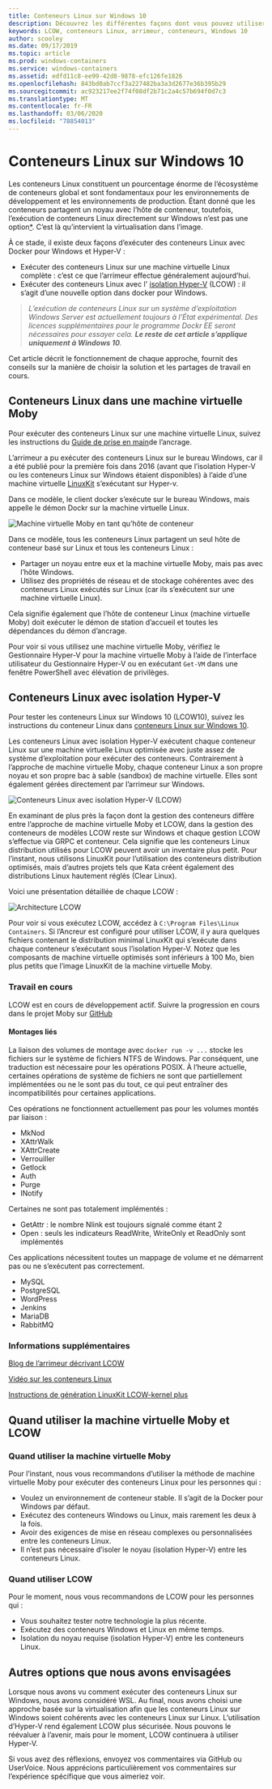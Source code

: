 ```yaml
---
title: Conteneurs Linux sur Windows 10
description: Découvrez les différentes façons dont vous pouvez utiliser Hyper-V pour exécuter des conteneurs Linux sur Windows 10 comme s’ils étaient natifs.
keywords: LCOW, conteneurs Linux, arrimeur, conteneurs, Windows 10
author: scooley
ms.date: 09/17/2019
ms.topic: article
ms.prod: windows-containers
ms.service: windows-containers
ms.assetid: edfd11c8-ee99-42d8-9878-efc126fe1826
ms.openlocfilehash: 843bd0ab7ccf3a227482ba3a3d2677e36b395b29
ms.sourcegitcommit: ac923217ee2f74f08df2b71c2a4c57b694f0d7c3
ms.translationtype: MT
ms.contentlocale: fr-FR
ms.lasthandoff: 03/06/2020
ms.locfileid: "78854013"
---
```

# <a name="linux-containers-on-windows-10"></a>Conteneurs Linux sur Windows 10

Les conteneurs Linux constituent un pourcentage énorme de l’écosystème de conteneurs global et sont fondamentaux pour les environnements de développement et les environnements de production.  Étant donné que les conteneurs partagent un noyau avec l’hôte de conteneur, toutefois, l’exécution de conteneurs Linux directement sur Windows n’est pas une option[*](linux-containers.md#other-options-we-considered).  C’est là qu’intervient la virtualisation dans l’image.

À ce stade, il existe deux façons d’exécuter des conteneurs Linux avec Docker pour Windows et Hyper-V :

- Exécuter des conteneurs Linux sur une machine virtuelle Linux complète : c’est ce que l’arrimeur effectue généralement aujourd’hui.
- Exécuter des conteneurs Linux avec l' [isolation Hyper-V](../manage-containers/hyperv-container.md) (LCOW) : il s’agit d’une nouvelle option dans docker pour Windows.

> _L’exécution de conteneurs Linux sur un système d’exploitation Windows Server est actuellement toujours à l’État expérimental. Des licences supplémentaires pour le programme Dockr EE seront nécessaires pour essayer cela. **Le reste de cet article s’applique uniquement à Windows 10**._

Cet article décrit le fonctionnement de chaque approche, fournit des conseils sur la manière de choisir la solution et les partages de travail en cours.

## <a name="linux-containers-in-a-moby-vm"></a>Conteneurs Linux dans une machine virtuelle Moby

Pour exécuter des conteneurs Linux sur une machine virtuelle Linux, suivez les instructions du [Guide de prise en main](https://docs.docker.com/docker-for-windows/)de l’ancrage.

L’arrimeur a pu exécuter des conteneurs Linux sur le bureau Windows, car il a été publié pour la première fois dans 2016 (avant que l’isolation Hyper-V ou les conteneurs Linux sur Windows étaient disponibles) à l’aide d’une machine virtuelle [LinuxKit](https://github.com/linuxkit/linuxkit) s’exécutant sur Hyper-v.

Dans ce modèle, le client docker s’exécute sur le bureau Windows, mais appelle le démon Dockr sur la machine virtuelle Linux.

![Machine virtuelle Moby en tant qu’hôte de conteneur](media/MobyVM.png)

Dans ce modèle, tous les conteneurs Linux partagent un seul hôte de conteneur basé sur Linux et tous les conteneurs Linux :

* Partager un noyau entre eux et la machine virtuelle Moby, mais pas avec l’hôte Windows.
* Utilisez des propriétés de réseau et de stockage cohérentes avec des conteneurs Linux exécutés sur Linux (car ils s’exécutent sur une machine virtuelle Linux).

Cela signifie également que l’hôte de conteneur Linux (machine virtuelle Moby) doit exécuter le démon de station d’accueil et toutes les dépendances du démon d’ancrage.

Pour voir si vous utilisez une machine virtuelle Moby, vérifiez le Gestionnaire Hyper-V pour la machine virtuelle Moby à l’aide de l’interface utilisateur du Gestionnaire Hyper-V ou en exécutant `Get-VM` dans une fenêtre PowerShell avec élévation de privilèges.

## <a name="linux-containers-with-hyper-v-isolation"></a>Conteneurs Linux avec isolation Hyper-V

Pour tester les conteneurs Linux sur Windows 10 (LCOW10), suivez les instructions du conteneur Linux dans [conteneurs Linux sur Windows 10](../quick-start/quick-start-windows-10-linux.md). 

Les conteneurs Linux avec isolation Hyper-V exécutent chaque conteneur Linux sur une machine virtuelle Linux optimisée avec juste assez de système d’exploitation pour exécuter des conteneurs. Contrairement à l’approche de machine virtuelle Moby, chaque conteneur Linux a son propre noyau et son propre bac à sable (sandbox) de machine virtuelle. Elles sont également gérées directement par l’arrimeur sur Windows.

![Conteneurs Linux avec isolation Hyper-V (LCOW)](media/lcow-approach.png)

En examinant de plus près la façon dont la gestion des conteneurs diffère entre l’approche de machine virtuelle Moby et LCOW, dans la gestion des conteneurs de modèles LCOW reste sur Windows et chaque gestion LCOW s’effectue via GRPC et conteneur.  Cela signifie que les conteneurs Linux distribution utilisés pour LCOW peuvent avoir un inventaire plus petit.  Pour l’instant, nous utilisons LinuxKit pour l’utilisation des conteneurs distribution optimisés, mais d’autres projets tels que Kata créent également des distributions Linux hautement réglés (Clear Linux).

Voici une présentation détaillée de chaque LCOW :

![Architecture LCOW](media/lcow.png)

Pour voir si vous exécutez LCOW, accédez à `C:\Program Files\Linux Containers`. Si l’Ancreur est configuré pour utiliser LCOW, il y aura quelques fichiers contenant le distribution minimal LinuxKit qui s’exécute dans chaque conteneur s’exécutant sous l’isolation Hyper-V.  Notez que les composants de machine virtuelle optimisés sont inférieurs à 100 Mo, bien plus petits que l’image LinuxKit de la machine virtuelle Moby.

### <a name="work-in-progress"></a>Travail en cours

LCOW est en cours de développement actif. Suivre la progression en cours dans le projet Moby sur [GitHub](https://github.com/moby/moby/issues/33850)

#### <a name="bind-mounts"></a>Montages liés

La liaison des volumes de montage avec `docker run -v ...` stocke les fichiers sur le système de fichiers NTFS de Windows. Par conséquent, une traduction est nécessaire pour les opérations POSIX. À l’heure actuelle, certaines opérations de système de fichiers ne sont que partiellement implémentées ou ne le sont pas du tout, ce qui peut entraîner des incompatibilités pour certaines applications.

Ces opérations ne fonctionnent actuellement pas pour les volumes montés par liaison :

* MkNod
* XAttrWalk
* XAttrCreate
* Verrouiller
* Getlock
* Auth
* Purge
* INotify

Certaines ne sont pas totalement implémentés :

* GetAttr : le nombre Nlink est toujours signalé comme étant 2
* Open : seuls les indicateurs ReadWrite, WriteOnly et ReadOnly sont implémentés

Ces applications nécessitent toutes un mappage de volume et ne démarrent pas ou ne s’exécutent pas correctement.

* MySQL
* PostgreSQL
* WordPress
* Jenkins
* MariaDB
* RabbitMQ

### <a name="extra-information"></a>Informations supplémentaires

[Blog de l’arrimeur décrivant LCOW](https://blog.docker.com/2017/11/docker-for-windows-17-11/)

[Vidéo sur les conteneurs Linux](https://sec.ch9.ms/ch9/1e5a/08ff93f2-987e-4f8d-8036-2570dcac1e5a/LinuxContainer.mp4)

[Instructions de génération LinuxKit LCOW-kernel plus](https://github.com/linuxkit/lcow)

## <a name="when-to-use-moby-vm-vs-lcow"></a>Quand utiliser la machine virtuelle Moby et LCOW

### <a name="when-to-use-moby-vm"></a>Quand utiliser la machine virtuelle Moby

Pour l’instant, nous vous recommandons d’utiliser la méthode de machine virtuelle Moby pour exécuter des conteneurs Linux pour les personnes qui :

- Voulez un environnement de conteneur stable.  Il s’agit de la Docker pour Windows par défaut.
- Exécutez des conteneurs Windows ou Linux, mais rarement les deux à la fois.
- Avoir des exigences de mise en réseau complexes ou personnalisées entre les conteneurs Linux.
- Il n’est pas nécessaire d’isoler le noyau (isolation Hyper-V) entre les conteneurs Linux.

### <a name="when-to-use-lcow"></a>Quand utiliser LCOW

Pour le moment, nous vous recommandons de LCOW pour les personnes qui :

- Vous souhaitez tester notre technologie la plus récente.
- Exécutez des conteneurs Windows et Linux en même temps.
- Isolation du noyau requise (isolation Hyper-V) entre les conteneurs Linux.

## <a name="other-options-we-considered"></a>Autres options que nous avons envisagées

Lorsque nous avons vu comment exécuter des conteneurs Linux sur Windows, nous avons considéré WSL. Au final, nous avons choisi une approche basée sur la virtualisation afin que les conteneurs Linux sur Windows soient cohérents avec les conteneurs Linux sur Linux. L’utilisation d’Hyper-V rend également LCOW plus sécurisée. Nous pouvons le réévaluer à l’avenir, mais pour le moment, LCOW continuera à utiliser Hyper-V.

Si vous avez des réflexions, envoyez vos commentaires via GitHub ou UserVoice.  Nous apprécions particulièrement vos commentaires sur l’expérience spécifique que vous aimeriez voir.
